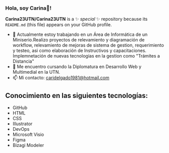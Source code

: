 ### Hola, soy Carina👋!

**Carina23UTN/Carina23UTN** is a ✨ _special_ ✨ repository because its `README.md` (this file) appears on your GitHub profile.


- 🔭 Actualmente estoy trabajando en un Área de Informática de un Miniserio.Realizo proyectos de relevamiento y diagramación de workflow, relevamiento de mejoras de sistema de gestion, requerimiento y testeo, asi como elaboración de Instructivos y capacitaciones. Implemnetación de nuevas tecnologias en la gestion como "Trámites a Distancia"
- 🌱 Me encuentro cursando la Diplomatura en Desarrollo Web y Multimedial en la UTN.
- 📫 Mi contacto: caridelgado1981@hotmail.com

## Conocimiento en las siguientes tecnologías:
- GitHub
- HTML
- CSS
- Illustrator
- DevOps
- Microsoft Visio
- Figma
- Bizagi Modeler
